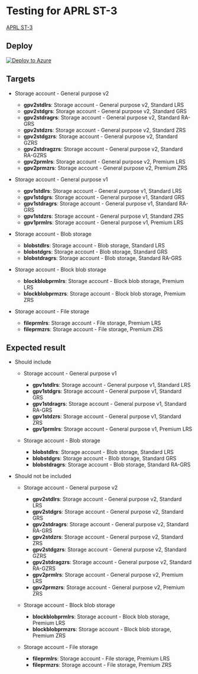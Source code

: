 # Testing for APRL ST-3

[APRL ST-3](https://azure.github.io/Azure-Proactive-Resiliency-Library/services/storage/storage-account/#st-3---ensure-performance-tier-is-set-as-per-workload)

## Deploy

[![Deploy to Azure](https://aka.ms/deploytoazurebutton)](https://portal.azure.com/#view/Microsoft_Azure_CreateUIDef/CustomDeploymentBlade/uri/https%3A%2F%2Fraw.githubusercontent.com%2Ftksh164%2Faprl-testing%2Fmain%2Fservices%2Fstorage%2Fstorage-account%2Ftest%2Fst-3%2Ftemplate.json)

## Targets

- Storage account - General purpose v2
    - **gpv2stdlrs**: Storage account - General purpose v2, Standard LRS
    - **gpv2stdgrs**: Storage account - General purpose v2, Standard GRS
    - **gpv2stdragrs**: Storage account - General purpose v2, Standard RA-GRS
    - **gpv2stdzrs**: Storage account - General purpose v2, Standard ZRS
    - **gpv2stdgzrs**: Storage account - General purpose v2, Standard GZRS
    - **gpv2stdragzrs**: Storage account - General purpose v2, Standard RA-GZRS
    - **gpv2prmlrs**: Storage account - General purpose v2, Premium LRS
    - **gpv2prmzrs**: Storage account - General purpose v2, Premium ZRS

- Storage account - General purpose v1
    - **gpv1stdlrs**: Storage account - General purpose v1, Standard LRS
    - **gpv1stdgrs**: Storage account - General purpose v1, Standard GRS
    - **gpv1stdragrs**: Storage account - General purpose v1, Standard RA-GRS
    - **gpv1stdzrs**: Storage account - General purpose v1, Standard ZRS
    - **gpv1prmlrs**: Storage account - General purpose v1, Premium LRS

- Storage account - Blob storage
    - **blobstdlrs**: Storage account - Blob storage, Standard LRS
    - **blobstdgrs**: Storage account - Blob storage, Standard GRS
    - **blobstdragrs**: Storage account - Blob storage, Standard RA-GRS

- Storage account - Block blob storage
    - **blockblobprmlrs**: Storage account - Block blob storage, Premium LRS
    - **blockblobprmzrs**: Storage account - Block blob storage, Premium ZRS

- Storage account - File storage
    - **fileprmlrs**: Storage account - File storage, Premium LRS
    - **fileprmzrs**: Storage account - File storage, Premium ZRS

## Expected result

- Should include

    - Storage account - General purpose v1
        - **gpv1stdlrs**: Storage account - General purpose v1, Standard LRS
        - **gpv1stdgrs**: Storage account - General purpose v1, Standard GRS
        - **gpv1stdragrs**: Storage account - General purpose v1, Standard RA-GRS
        - **gpv1stdzrs**: Storage account - General purpose v1, Standard ZRS
        - **gpv1prmlrs**: Storage account - General purpose v1, Premium LRS

    - Storage account - Blob storage
        - **blobstdlrs**: Storage account - Blob storage, Standard LRS
        - **blobstdgrs**: Storage account - Blob storage, Standard GRS
        - **blobstdragrs**: Storage account - Blob storage, Standard RA-GRS

- Should not be included

    - Storage account - General purpose v2
        - **gpv2stdlrs**: Storage account - General purpose v2, Standard LRS
        - **gpv2stdgrs**: Storage account - General purpose v2, Standard GRS
        - **gpv2stdragrs**: Storage account - General purpose v2, Standard RA-GRS
        - **gpv2stdzrs**: Storage account - General purpose v2, Standard ZRS
        - **gpv2stdgzrs**: Storage account - General purpose v2, Standard GZRS
        - **gpv2stdragzrs**: Storage account - General purpose v2, Standard RA-GZRS
        - **gpv2prmlrs**: Storage account - General purpose v2, Premium LRS
        - **gpv2prmzrs**: Storage account - General purpose v2, Premium ZRS

    - Storage account - Block blob storage
        - **blockblobprmlrs**: Storage account - Block blob storage, Premium LRS
        - **blockblobprmzrs**: Storage account - Block blob storage, Premium ZRS

    - Storage account - File storage
        - **fileprmlrs**: Storage account - File storage, Premium LRS
        - **fileprmzrs**: Storage account - File storage, Premium ZRS

